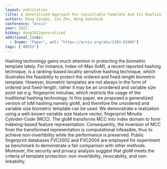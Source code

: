 ```yaml
---
layout: publication
title: A Generalized Approach For Cancellable Template And Its Realization For Minutia Cylinder-code
authors: Dong Xingbo, Jin Zhe, Wong Koksheik
conference: "Arxiv"
year: 2022
bibkey: dong2022generalized
additional_links:
  - {name: "Paper", url: "https://arxiv.org/abs/2203.01095"}
tags: ['ARXIV']
---
```

Hashing technology gains much attention in protecting the biometric template
lately. For instance, Index-of-Max (IoM), a recent reported hashing technique,
is a ranking-based locality sensitive hashing technique, which illustrates the
feasibility to protect the ordered and fixed-length biometric template.
However, biometric templates are not always in the form of ordered and
fixed-length, rather it may be an unordered and variable size point set e.g.
fingerprint minutiae, which restricts the usage of the traditional hashing
technology. In this paper, we proposed a generalized version of IoM hashing
namely gIoM, and therefore the unordered and variable size biometric template
can be used. We demonstrate a realization using a well-known variable size
feature vector, fingerprint Minutia Cylinder-Code (MCC). The gIoM transforms
MCC into index domain to form indexing-based feature representation.
Consequently, the inversion of MCC from the transformed representation is
computational infeasible, thus to achieve non-invertibility while the
performance is preserved. Public fingerprint databases FVC2002 and FVC2004 are
employed for experiment as benchmark to demonstrate a fair comparison with
other methods. Moreover, the security and privacy analysis suggest that gIoM
meets the criteria of template protection: non-invertibility, revocability, and
non-linkability.
